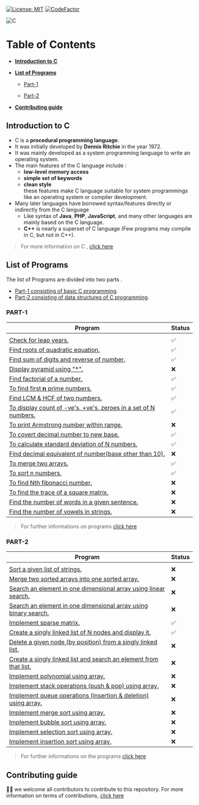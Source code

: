[![License: MIT](https://img.shields.io/badge/License-MIT-blue.svg)](LICENSE)
[![CodeFactor](https://www.codefactor.io/repository/github/visrm/c-assignments/badge)](https://www.codefactor.io/repository/github/visrm/c-assignments)

![C](https://img.shields.io/badge/c-%2300599C.svg?style=for-the-badge&logo=c&logoColor=white)

# Table of Contents

- [**Introduction to C**](#introduction-to-c)

- [**List of Programs**](#list-of-programs)

  - [Part-1](#part-1)

  - [Part-2](#part-2)

- [**Contributing guide**](#contributing-guide)

## Introduction to C

- C is a **procedural programming language**.
- It was initially developed by **Dennis Ritchie** in the year 1972.
- It was mainly developed as a system programming language to write an operating system.
- The main features of the C language include :
  - **low-level memory access**
  - **simple set of keywords**
  - **clean style**<br>
    these features make C language suitable for system programmings like an operating system or compiler development.
- Many later languages have borrowed syntax/features directly or indirectly from the C language
  - Like syntax of **Java**, **PHP**, **JavaScript**, and many other languages are mainly based on the C language.
  - **C++** is nearly a superset of C language (Few programs may compile in C, but not in C++).

> For more information on C , [click here](https://www.geeksforgeeks.org/c-language-set-1-introduction/)

## List of Programs

The list of Programs are divided into two parts .

- [Part-1 consisting of basic C programming](#part-1).
- [Part-2 consisting of data structures of C programming](#part-2).

### PART-1

| Program                                                                                                   | Status |
| --------------------------------------------------------------------------------------------------------- | ------ |
|                                                                                                           |        |
| <a href="Part-1/Leap-year.c">Check for leap years.</a>                                                    | ✅     |
| <a href="Part-1/Quadratic_root.c">Find roots of quadratic equation.</a>                                   | ✅     |
| <a href="Part-1/Sum-and-reverse_num.c">Find sum of digits and reverse of number.</a>                      | ✅     |
| <a href="Part-1/Half-pramid.c">Display pyramid using "\*".</a>                                            | ❌     |
| <a href="Part-1/Factorial.c">Find factorial of a number.</a>                                              | ✅     |
| <a href="Part-1/Primes.c">To find first **n** prime numbers.</a>                                          | ✅     |
| <a href="Part-1/Lcm_gcd.c">Find LCM & HCF of two numbers.</a>                                             | ✅     |
| <a href="Part-1/count_pos-neg-zero.c">To display count of -ve's, +ve's, zeroes in a set of N numbers.</a> | ✅     |
| <a href="Part-1/Armstrong.c">To print Armstrong number within range.</a>                                  | ❌     |
| <a href="Part-1/Decimal-to-binary.c">To covert decimal number to new base.</a>                            | ✅     |
| <a href="Part-1/Std_deviation.c">To calculate standard deviation of N numbers.</a>                        | ✅️    |
| <a href="Part-1/Binary-to-decimal.c">Find decimal equivalent of number(base other than 10).</a>           | ❌     |
| <a href="Part-1/Merge_arr.c">To merge two arrays.</a>                                                     | ✅     |
| <a href="Part-1/Sort_num.c">To sort n numbers.</a>                                                        | ✅     |
| <a href="Part-1/Fibonacci.c">To find Nth fibonacci number.</a>                                            | ❌     |
| <a href="Part-1/Trace-sq_matrix.c">To find the trace of a square matrix.</a>                              | ❌     |
| <a href="Part-1/Count-words.c">Find the number of words in a given sentence.</a>                          | ❌     |
| <a href="Part-1/Count-vowels.c">Find the number of vowels in strings.</a>                                 | ❌     |

> For further informations on programs <a href="PART-1.md">click here</a>

### PART-2

| Program                                                                                                     | Status |
| ----------------------------------------------------------------------------------------------------------- | ------ |
|                                                                                                             |        |
| <a href="Part-2/Sort_string.c">Sort a given list of strings.</a>                                            | ❌     |
| <a href="Part-2/Merge_sorted-arr.c">Merge two sorted arrays into one sorted array.</a>                      | ❌     |
| <a href="Part-2/Linear-search.c">Search an element in one dimensional array using linear search.</a>        | ❌     |
| <a href="Part-2/Binary-search.c">Search an element in one dimensional array using binary search.</a>        | ❌     |
| <a href="Part-2/Sparse_matrix.c">Implement sparse matrix.</a>                                               | ✅     |
| <a href="Part-2/Linked_list-display.c">Create a singly linked list of N nodes and display it.</a>           | ✅     |
| <a href="Part-2/Linked_list-del-node.c">Delete a given node (by position) from a singly linked list.</a>    | ❌     |
| <a href="Part-2/Linked_list-search.c">Create a singly linked list and search an element from that list.</a> | ❌     |
| <a href="Part-2/Polynomial.c">Implement polynomial using array.</a>                                         | ❌     |
| <a href="Part-2/Stack_op.c">Implement stack operations (push & pop) using array.</a>                        | ❌     |
| <a href="Part-2/Queue_op.c">Implement queue operations (insertion & deletion) using array.</a>              | ❌     |
| <a href="Part-2/Merge-sort.c">Implement merge sort using array.</a>                                         | ❌     |
| <a href="Part-2/Bubble-sort.c">Implement bubble sort using array. </a>                                      | ❌     |
| <a href="Part-2/Selection-sort.c">Implement selection sort using array.</a>                                 | ❌     |
| <a href="Part-2/Insertion-sort.c">Implement insertion sort using array.</a>                                 | ❌     |

> For further informations on the programs <a href="PART-2.md">click here</a>

## Contributing guide

🎉🎉 we welcome all contributors to contribute to this repository. For more information on terms of contributions, <a href="CONTRIBUTING.md">click here</a>
